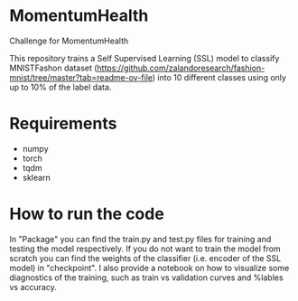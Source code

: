 # MomentumHealth
Challenge for MomentumHealth

This repository trains a Self Supervised Learning (SSL) model to classify MNISTFashon dataset (https://github.com/zalandoresearch/fashion-mnist/tree/master?tab=readme-ov-file) into 10 different classes using only up to 10% of the label data.

# Requirements
- numpy
- torch
- tqdm
- sklearn


# How to run the code
In "Package" you can find the train.py and test.py files for training and testing the model respectively. If you do not want to train the model from scratch you can find the weights of the classifier (i.e. encoder of the SSL model) in "checkpoint". I also provide a notebook on how to visualize some diagnostics of the training, such as train vs validation curves and %lables vs accuracy.

